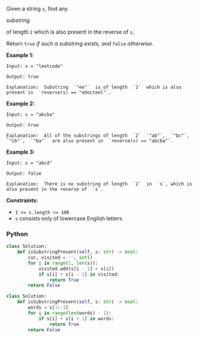 Given a  string  `s`, find any

substring

of length  `2`  which is also present in the reverse of  `s`.

Return  `true` _if such a substring exists, and_ `false` _otherwise._

**Example 1:**
```
Input: s = "leetcode"

Output: true

Explanation:  Substring  `"ee"`  is of length  `2`  which is also present in  `reverse(s) == "edocteel"`.
```

**Example 2:**
```
Input: s = "abcba"

Output: true

Explanation:  All of the substrings of length  `2`  `"ab"`,  `"bc"`,  `"cb"`,  `"ba"`  are also present in  `reverse(s) == "abcba"`.
```

**Example 3:**
```
Input: s = "abcd"

Output: false

Explanation:  There is no substring of length  `2`  in  `s`, which is also present in the reverse of  `s`.
```

**Constraints:**

-   `1 <= s.length <= 100`
-   `s`  consists only of lowercase English letters.


### Python
```python
class Solution:
    def isSubstringPresent(self, s: str) -> bool:
        cur, visited = '', set()
        for i in range(1, len(s)):
            visited.add(s[i - 1] + s[i])
            if s[i] + s[i - 1] in visited:
                return True
        return False
```

```python
class Solution:
    def isSubstringPresent(self, s: str) -> bool:
        words = s[::-1]
        for i in range(len(words) - 1):
            if s[i] + s[i + 1] in words:
                return True
        return False
```